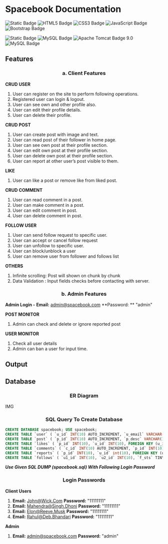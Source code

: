# Spacebook Documentation

![Static Badge](https://img.shields.io/badge/Frontend:-ffffff) 
![HTML5 Badge](https://img.shields.io/badge/HTML5-E34F26?logo=html5&logoColor=fff&style=flat) ![CSS3 Badge](https://img.shields.io/badge/CSS3-1572B6?logo=css3&logoColor=fff&style=flat) ![JavaScript Badge](https://img.shields.io/badge/JavaScript-F7DF1E?logo=javascript&logoColor=000&style=flat) ![Bootstrap Badge](https://img.shields.io/badge/Bootstrap-7952B3?logo=bootstrap&logoColor=fff&style=flat)

![Static Badge](https://img.shields.io/badge/Backend:-ffffff) 
![MySQL Badge](https://img.shields.io/badge/Java-ED8B00?logo=openjdk&style=flat)  ![Apache Tomcat Badge 9.0](https://img.shields.io/badge/Apache%20Tomcat-9.0-F8DC759?logo=apachetomcat&logoColor=000&style=flat) ![MySQL Badge](https://img.shields.io/badge/MySQL-4479A1?logo=mysql&logoColor=fff&style=flat)





## Features

### <center>a. Client Features</center> 
**CRUD USER**
1. User can register  on the site to perform following operations.
2. Registered user can login & logout.
3. User can see own and other profile also.
4. User can edit their profile details. 
5. User can delete their profile.

**CRUD POST**
1. User can create post with image and text.
2. User can read post of their follower in home page.
3. User can see own post at their profile section.
4. User can edit own post at their profile section.
5. User can delete own post at their profile section.
6. User can report at other user’s post visible to them.

**LIKE**
1. User can like a post or remove like from liked post.

**CRUD COMMENT**
1. User can read comment in a post.
2. User can make comment in a post.
3. User can edit comment in post.
4. User can delete comment in post.

**FOLLOW USER**
1. User can send follow request to specific user.
2. User can accept or cancel follow request
3. User can unfollow to specific user.
4. User can block/unblock a user
5. User can remove user from follower and follows list

**OTHERS**
1. Infinite scrolling: Post will shown on chunk by chunk
2. Data Validation : Input fields checks before contacting with server.

### <center>b. Admin Features</center> 
**Admin Login -** **Email:** admin@spacebook.com 	**Password: ** "admin"

**POST MONITOR**
1. Admin can check and delete or ignore reported post

**USER MONITOR**
1. Check all user details
2. Admin can ban a user for input time.

## Output

## Database
### <center> ER Diagram </center>
IMG
### <center> SQL Query To Create Database</center>
```sql
CREATE DATABASE spacebook; USE spacebook; 
CREATE TABLE `user` ( `u_id` INT(10) AUTO_INCREMENT, `u_email` VARCHAR(255), `u_name` VARCHAR(50), `u_img` VARCHAR(100), `u_dob` DATE, `u_gender` VARCHAR(6), `u_pswd` VARCHAR(256), `u_sts` TINYINT(1), `u_banfor` DATETIME, PRIMARY KEY (`u_id`) ); 
CREATE TABLE `post` ( `p_id` INT(10) AUTO_INCREMENT, `p_desc` VARCHAR(1000), `p_img` VARCHAR(200), `p_time` DATETIME DEFAULT CURRENT_TIMESTAMP, `u_id` int(10), PRIMARY KEY (`p_id`), FOREIGN KEY (u_id) REFERENCES user(u_id) ); 
CREATE TABLE `likes` ( `p_id` INT(10), `u_id` INT(10), FOREIGN KEY (u_id) REFERENCES user(u_id), FOREIGN KEY (p_id) REFERENCES post(p_id) ); 
CREATE TABLE `comments` ( `c_id` INT(10) AUTO_INCREMENT, `p_id` INT(10), `u_id` INT(10), `c_desc` VARCHAR(200), `c_time` DATETIME DEFAULT CURRENT_TIMESTAMP , PRIMARY KEY (`c_id`), FOREIGN KEY (u_id) REFERENCES user(u_id), FOREIGN KEY (p_id) REFERENCES post(p_id) ); 
CREATE TABLE `reports` ( `p_id` INT(10), `u_id` int(10), FOREIGN KEY (u_id) REFERENCES user(u_id), FOREIGN KEY (p_id) REFERENCES post(p_id) ); 
CREATE TABLE `follows` ( `u1_id` INT(10), `u2_id` INT(10), `f_sts` TINYINT(1), FOREIGN KEY (u1_id) REFERENCES user(u_id), FOREIGN KEY (u2_id) REFERENCES user(u_id) );
```

***Use Given SQL DUMP (spacebook.sql) With Following Login Password***

### <center> Login Passwords </center>
**Client Users**
1. **Email:** John@Wick.Com 	**Password:** "11111111"
2. **Email:** Mahendra@Singh.Dhoni 	**Password:** "11111111"
3. **Email:** Elon@Reeve.Musk 	**Password:** "11111111"
4. **Email:** Rahul@Deb.Bhandari 	**Password:** "11111111"

**Admin**
1. **Email:** admin@spacebook.com 	**Password:** "admin"



